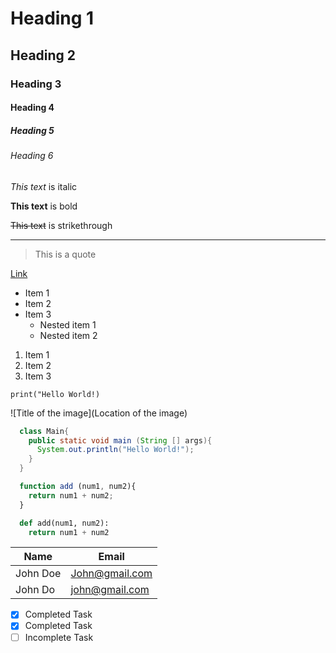 <!-- Heading -->
# Heading 1
## Heading 2
### Heading 3
#### Heading 4
##### Heading 5
###### Heading 6

<!-- Italics -->
*This text* is italic

<!-- Strong/bold  -->
**This text** is bold

<!-- Strikethrough -->
~~This text~~ is strikethrough

<!-- Horizontal rule -->
---

<!-- Blockquote -->
> This is a quote

<!-- Link -->
[Link](https://www.google.com "This is the title for the link")

<!-- Unorder List -->
* Item 1
* Item 2
* Item 3
  * Nested item 1
  * Nested item 2

<!-- Order List -->
1. Item 1
2. Item 2
3. Item 3

<!-- Inline Code Block -->
`print("Hello World!)`

<!-- Image -->
![Title of the image](Location of the image)


<!-- Github Markdown -->
<!-- Code Blocks -->
```java 
  class Main{
    public static void main (String [] args){
      System.out.println("Hello World!");
    }
  }
```

```javascript
  function add (num1, num2){
    return num1 + num2;
  }
```

```python
  def add(num1, num2):
    return num1 + num2
```

<!-- Table -->
|Name    |Email         |
|--------|--------------|
|John Doe|John@gmail.com|
|John Do |john@gmail.com|

<!-- Task Lists -->
* [x] Completed Task
* [x] Completed Task
* [ ] Incomplete Task
